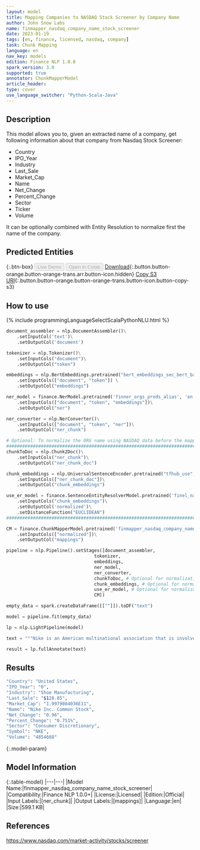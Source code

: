 ```yaml
---
layout: model
title: Mapping Companies to NASDAQ Stock Screener by Company Name
author: John Snow Labs
name: finmapper_nasdaq_company_name_stock_screener
date: 2023-01-19
tags: [en, finance, licensed, nasdaq, company]
task: Chunk Mapping
language: en
nav_key: models
edition: Finance NLP 1.0.0
spark_version: 3.0
supported: true
annotator: ChunkMapperModel
article_header:
type: cover
use_language_switcher: "Python-Scala-Java"
---
```


## Description

This model allows you to, given an extracted name of a company, get following information about that company from Nasdaq Stock Screener:

  - Country
  - IPO_Year
  - Industry
  - Last_Sale
  - Market_Cap
  - Name
  - Net_Change
  - Percent_Change
  - Sector
  - Ticker
  - Volume

It can be optionally combined with Entity Resolution to normalize first the name of the company.

## Predicted Entities



{:.btn-box}
<button class="button button-orange" disabled>Live Demo</button>
<button class="button button-orange" disabled>Open in Colab</button>
[Download](https://s3.amazonaws.com/auxdata.johnsnowlabs.com/finance/models/finmapper_nasdaq_company_name_stock_screener_en_1.0.0_3.0_1674161310624.zip){:.button.button-orange.button-orange-trans.arr.button-icon.hidden}
[Copy S3 URI](s3://auxdata.johnsnowlabs.com/finance/models/finmapper_nasdaq_company_name_stock_screener_en_1.0.0_3.0_1674161310624.zip){:.button.button-orange.button-orange-trans.button-icon.button-copy-s3}

## How to use



<div class="tabs-box" markdown="1">
{% include programmingLanguageSelectScalaPythonNLU.html %}

```python
document_assembler = nlp.DocumentAssembler()\
    .setInputCol('text')\
    .setOutputCol('document')

tokenizer = nlp.Tokenizer()\
    .setInputCols("document")\
    .setOutputCol("token")

embeddings = nlp.BertEmbeddings.pretrained("bert_embeddings_sec_bert_base","en") \
    .setInputCols(["document", "token"]) \
    .setOutputCol("embeddings")

ner_model = finance.NerModel.pretrained('finner_orgs_prods_alias', 'en', 'finance/models')\
    .setInputCols(["document", "token", "embeddings"])\
    .setOutputCol("ner")

ner_converter = nlp.NerConverter()\
    .setInputCols(["document", "token", "ner"])\
    .setOutputCol("ner_chunk")

# Optional: To normalize the ORG name using NASDAQ data before the mapping
##########################################################################
chunkToDoc = nlp.Chunk2Doc()\
    .setInputCols("ner_chunk")\
    .setOutputCol("ner_chunk_doc")

chunk_embeddings = nlp.UniversalSentenceEncoder.pretrained("tfhub_use", "en")\
    .setInputCols(["ner_chunk_doc"])\
    .setOutputCol("chunk_embeddings")

use_er_model = finance.SentenceEntityResolverModel.pretrained('finel_nasdaq_company_name_stock_screener', 'en', 'finance/models')\
    .setInputCols("chunk_embeddings")\
    .setOutputCol('normalized')\
    .setDistanceFunction("EUCLIDEAN")  
##########################################################################

CM = finance.ChunkMapperModel.pretrained('finmapper_nasdaq_company_name_stock_screener', 'en', 'finance/models')\
    .setInputCols(["normalized"])\
    .setOutputCol("mappings")

pipeline = nlp.Pipeline().setStages([document_assembler,
                                 tokenizer, 
                                 embeddings,
                                 ner_model, 
                                 ner_converter,
                                 chunkToDoc, # Optional for normalization
                                 chunk_embeddings, # Optional for normalization
                                 use_er_model, # Optional for normalization
                                 CM])

empty_data = spark.createDataFrame([[""]]).toDF("text")

model = pipeline.fit(empty_data)

lp = nlp.LightPipeline(model)

text = """Nike is an American multinational association that is involved in the design, development, manufacturing and worldwide marketing and sales of apparel, footwear, accessories, equipment and services."""

result = lp.fullAnnotate(text)
```

</div>

## Results

```bash
"Country": "United States",
"IPO_Year": "0",
"Industry": "Shoe Manufacturing",
"Last_Sale": "$128.85",
"Market_Cap": "1.9979004036E11",
"Name": "Nike Inc. Common Stock",
"Net_Change": "0.96",
"Percent_Change": "0.751%",
"Sector": "Consumer Discretionary",
"Symbol": "NKE",
"Volume": "4854668"
```

{:.model-param}
## Model Information

{:.table-model}
|---|---|
|Model Name:|finmapper_nasdaq_company_name_stock_screener|
|Compatibility:|Finance NLP 1.0.0+|
|License:|Licensed|
|Edition:|Official|
|Input Labels:|[ner_chunk]|
|Output Labels:|[mappings]|
|Language:|en|
|Size:|599.1 KB|

## References

https://www.nasdaq.com/market-activity/stocks/screener
